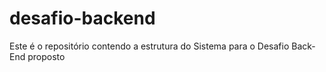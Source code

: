 # desafio-backend
Este é o repositório contendo a estrutura do Sistema para o Desafio Back-End proposto
